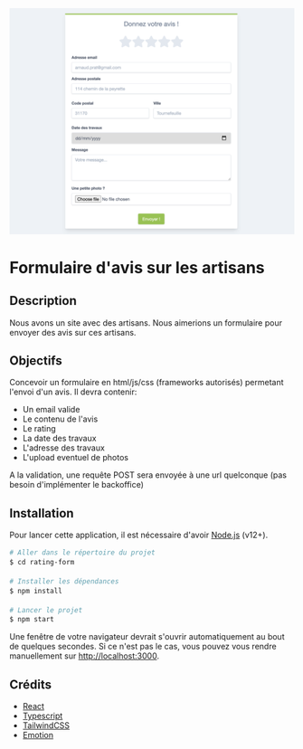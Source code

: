![Eldo Rating](./src/assets/img/doc/capture-ratingform.png)

# Formulaire d'avis sur les artisans

## Description

Nous avons un site avec des artisans. Nous aimerions un formulaire pour envoyer des avis sur ces artisans.

## Objectifs

Concevoir un formulaire en html/js/css (frameworks autorisés) permetant l'envoi d'un avis.
Il devra contenir:

- Un email valide
- Le contenu de l'avis
- Le rating
- La date des travaux
- L'adresse des travaux
- L'upload eventuel de photos

A la validation, une requête POST sera envoyée à une url quelconque (pas besoin d'implémenter le backoffice)

## Installation

Pour lancer cette application, il est nécessaire d'avoir [Node.js](https://nodejs.org/en/) (v12+).

```bash
# Aller dans le répertoire du projet
$ cd rating-form

# Installer les dépendances
$ npm install

# Lancer le projet
$ npm start
```

Une fenêtre de votre navigateur devrait s'ouvrir automatiquement au bout de quelques secondes. Si ce n'est pas le cas, vous pouvez vous rendre manuellement sur [http://localhost:3000](http://localhost:3000).

## Crédits

- [React](https://reactjs.org/)
- [Typescript](https://www.typescriptlang.org/)
- [TailwindCSS](https://tailwindcss.com/)
- [Emotion](https://emotion.sh/docs/introduction)
